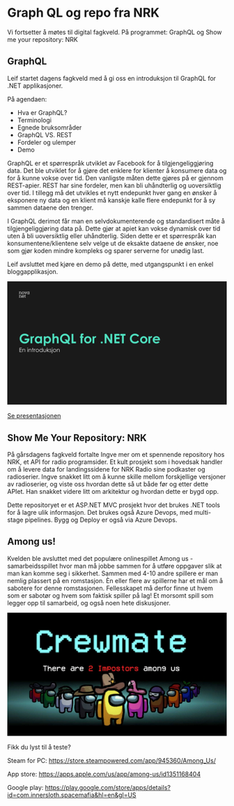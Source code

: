 # Graph QL og repo fra NRK

Vi fortsetter å møtes til digital fagkveld. På programmet: GraphQL og Show me your repository: NRK

## GraphQL

Leif startet dagens fagkveld med å gi oss en introduksjon til GraphQL for .NET applikasjoner.

På agendaen:
- Hva er GraphQL?
- Terminologi
- Egnede bruksområder
- GraphQL VS. REST
- Fordeler og ulemper
- Demo

GraphQL er et spørrespråk utviklet av Facebook for å tilgjengeliggjøring data. Det ble utviklet for å gjøre det enklere for klienter å konsumere data og for å kunne vokse over tid. Den vanligste måten dette gjøres på er gjennom REST-apier. REST har sine fordeler, men kan bli uhåndterlig og uoversiktlig over tid. I tillegg må det utvikles et nytt endepunkt hver gang en ønsker å eksponere ny data og en klient må kanskje kalle flere endepunkt for å sy sammen dataene den trenger.

I GraphQL derimot får man en selvdokumenterende og standardisert måte å tilgjengeliggjøring data på. Dette gjør at apiet kan vokse dynamisk over tid uten å bli uoversiktlig eller uhåndterlig. Siden dette er et spørrespråk kan konsumentene/klientene selv velge ut de eksakte dataene de ønsker, noe som gjør koden mindre kompleks og sparer serverne for unødig last.

Leif avsluttet med kjøre en demo på dette, med utgangspunkt i en enkel bloggapplikasjon.

![Fagkveld](https://github.com/novanet/fagkvelder/blob/master/docs/20201029/content/image.png)

[Se presentasjonen](https://github.com/novanet/fagkvelder/blob/master/docs/20201029/content/GraphQL_Fagkveld.pdf)

## Show Me Your Repository: NRK

På gårsdagens fagkveld fortalte Ingve mer om et spennende repository hos NRK, et API for radio programsider. Et kult prosjekt som i hovedsak handler om å levere data for landingssidene for NRK Radio sine podkaster og radioserier. Ingve snakket litt om å kunne skille mellom forskjellige versjoner av radioserier, og viste oss hvordan dette så ut både før og etter dette APIet. Han snakket videre litt om arkitektur og hvordan dette er bygd opp. 

Dette repositoryet er et ASP.NET MVC prosjekt hvor det brukes .NET tools for å lagre ulik informasjon. Det brukes også Azure Devops, med multi-stage pipelines. Bygg og Deploy er også via Azure Devops. 

## Among us!

Kvelden ble avsluttet med det populære onlinespillet Among us - samarbeidsspillet hvor man må jobbe sammen for å utføre oppgaver slik at man kan komme seg i sikkerhet.  Sammen med 4-10 andre spillere er man nemlig plassert på en romstasjon. Èn eller flere av spillerne har et mål om å sabotere for denne romstasjonen. Fellesskapet må derfor finne ut hvem som er sabotør og hvem som faktisk spiller på lag! Et morsomt spill som legger opp til samarbeid, og også noen hete diskusjoner.

![Fagkveld](https://github.com/novanet/fagkvelder/blob/master/docs/20201029/content/amongus.png)

Fikk du lyst til å teste?

Steam for PC: https://store.steampowered.com/app/945360/Among_Us/

App store: https://apps.apple.com/us/app/among-us/id1351168404

Google play: https://play.google.com/store/apps/details?id=com.innersloth.spacemafia&hl=en&gl=US
